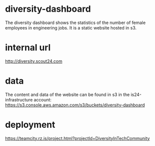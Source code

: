 # diversity-dashboard

The diversity dashboard shows the statistics of the number of female employees in engineering jobs.
It is a static website hosted in s3.

# internal url

http://diversity.scout24.com

# data

The content and data of the website can be found in s3 in the is24-infrastructure account:
https://s3.console.aws.amazon.com/s3/buckets/diversity-dashboard

# deployment

https://teamcity.rz.is/project.html?projectId=DiversityInTechCommunity
